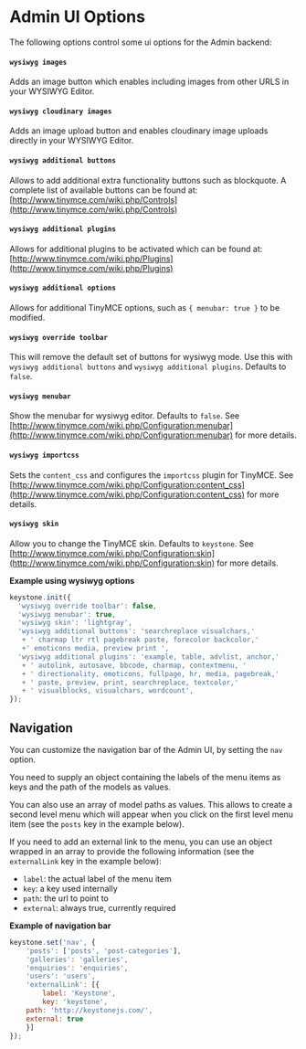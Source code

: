 # Admin UI Options

The following options control some ui options for the Admin backend:

<h4 data-primitive-type="Boolean"><code>wysiwyg images</code></h4>

Adds an image button which enables including images from other URLS in your WYSIWYG Editor.

<h4 data-primitive-type="Boolean"><code>wysiwyg cloudinary images</code></h4>

Adds an image upload button and enables cloudinary image uploads directly in your WYSIWYG Editor.

<h4 data-primitive-type="String"><code>wysiwyg additional buttons</code></h4>

Allows to add additional extra functionality buttons such as blockquote. A complete list of available buttons can be found at: [http://www.tinymce.com/wiki.php/Controls](http://www.tinymce.com/wiki.php/Controls)

<h4 data-primitive-type="String"><code>wysiwyg additional plugins</code></h4>

Allows for additional plugins to be activated which can be found at: [http://www.tinymce.com/wiki.php/Plugins](http://www.tinymce.com/wiki.php/Plugins)

<h4 data-primitive-type="Object"><code>wysiwyg additional options</code></h4>

Allows for additional TinyMCE options, such as `{ menubar: true }` to be modified.

<h4 data-primitive-type="Boolean"><code>wysiwyg override toolbar</code></h4>

This will remove the default set of buttons for wysiwyg mode. Use this with `wysiwyg additional buttons` and `wysiwyg additional plugins`. Defaults to `false`.

<h4 data-primitive-type="Boolean"><code>wysiwyg menubar</code></h4>

Show the menubar for wysiwyg editor. Defaults to `false`. See [http://www.tinymce.com/wiki.php/Configuration:menubar](http://www.tinymce.com/wiki.php/Configuration:menubar) for more details.

<h4 data-primitive-type="String"><code>wysiwyg importcss</code></h4>

Sets the `content_css` and configures the `importcss` plugin for TinyMCE. See [http://www.tinymce.com/wiki.php/Configuration:content_css](http://www.tinymce.com/wiki.php/Configuration:content_css) for more details.

<h4 data-primitive-type="String"><code>wysiwyg skin</code></h4>

Allow you to change the TinyMCE skin. Defaults to `keystone`. See [http://www.tinymce.com/wiki.php/Configuration:skin](http://www.tinymce.com/wiki.php/Configuration:skin) for more details.

**Example using wysiwyg options**

```javascript
keystone.init({
  'wysiwyg override toolbar': false,
  'wysiwyg menubar': true,
  'wysiwyg skin': 'lightgray',
  'wysiwyg additional buttons': 'searchreplace visualchars,'
   + ' charmap ltr rtl pagebreak paste, forecolor backcolor,'
   +' emoticons media, preview print ',
  'wysiwyg additional plugins': 'example, table, advlist, anchor,'
   + ' autolink, autosave, bbcode, charmap, contextmenu, '
   + ' directionality, emoticons, fullpage, hr, media, pagebreak,'
   + ' paste, preview, print, searchreplace, textcolor,'
   + ' visualblocks, visualchars, wordcount',
});
```

## Navigation
You can customize the navigation bar of the Admin UI, by setting the `nav` option.

You need to supply an object containing the labels of the menu items as keys and the path of the models as values.

You can also use an array of model paths as values. This allows to create a second level menu which will appear when you click on the first level menu item (see the `posts` key in the example below).

If you need to add an external link to the menu, you can use an object wrapped in an array to provide the following information (see the  `externalLink` key in the example below):

- `label`: the actual label of the menu item
- `key`: a key used internally
- `path`: the url to point to
- `external`: always true, currently required

**Example of navigation bar**

```javascript
keystone.set('nav', {
	'posts': ['posts', 'post-categories'],
	'galleries': 'galleries',
	'enquiries': 'enquiries',
	'users': 'users',
	'externalLink': [{
		label: 'Keystone',
		key: 'keystone',
    path: 'http://keystonejs.com/',
    external: true
	}]
});
```
